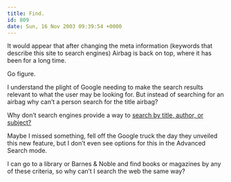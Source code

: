 ```yaml
---
title: Find.
id: 809
date: Sun, 16 Nov 2003 09:39:54 +0000
---
```


It would appear that after changing the meta information (keywords that describe this site to search engines) Airbag is back on top, where it has been for a long time.  

Go figure.  

I understand the plight of Google needing to make the search results relevant to what the user may be looking for. But instead of searching for an airbag why can’t a person search for the title airbag?  

Why don’t search engines provide a way to [search by title, author, or subject?](https://www.airbagindustries.com/aft/googlebysubject.gif)  

Maybe I missed something, fell off the Google truck the day they unveiled this new feature, but I don’t even see options for this in the Advanced Search mode.  

I can go to a library or Barnes & Noble and find books or magazines by any of these criteria, so why can’t I search the web the same way?





